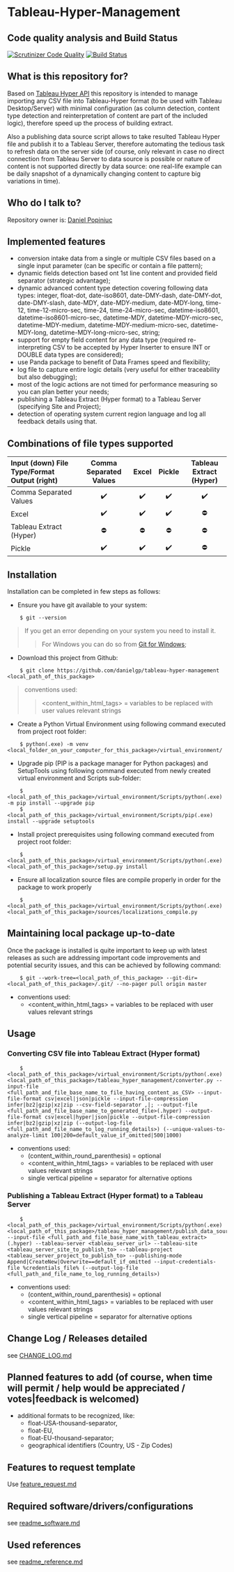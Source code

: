 # Tableau-Hyper-Management

## Code quality analysis and Build Status
[![Scrutinizer Code Quality](https://scrutinizer-ci.com/g/danielgp/tableau-hyper-management/badges/quality-score.png?b=master)](https://scrutinizer-ci.com/g/danielgp/tableau-hyper-management/?branch=master)
[![Build Status](https://scrutinizer-ci.com/g/danielgp/tableau-hyper-management/badges/build.png?b=master)](https://scrutinizer-ci.com/g/danielgp/tableau-hyper-management/build-status/master)

## What is this repository for?

Based on [Tableau Hyper API](https://help.tableau.com/current/api/hyper_api/en-us/) this repository is intended to manage importing any CSV file into Tableau-Hyper format (to be used with Tableau Desktop/Server) with minimal configuration (as column detection, content type detection and reinterpretation of content are part of the included logic), therefore speed up the process of building extract.

Also a publishing data source script allows to take resulted Tableau Hyper file and publish it to a Tableau Server, therefore automating the tedious task to refresh data on the server side (of course, only relevant in case no direct connection from Tableau Server to data source is possible or nature of content is not supported directly by data source: one real-life example can be daily snapshot of a dynamically changing content to capture big variations in time).

## Who do I talk to?

Repository owner is: [Daniel Popiniuc](mailto:danielpopiniuc@gmail.com)

## Implemented features

- conversion intake data from a single or multiple CSV files based on a single input parameter (can be specific or contain a file pattern);
- dynamic fields detection based ont 1st line content and provided field separator (strategic advantage);
- dynamic advanced content type detection covering following data types: integer, float-dot, date-iso8601, date-DMY-dash, date-DMY-dot, date-DMY-slash, date-MDY, date-MDY-medium, date-MDY-long, time-12, time-12-micro-sec, time-24, time-24-micro-sec, datetime-iso8601, datetime-iso8601-micro-sec, datetime-MDY, datetime-MDY-micro-sec, datetime-MDY-medium, datetime-MDY-medium-micro-sec, datetime-MDY-long, datetime-MDY-long-micro-sec, string;
- support for empty field content for any data type (required re-interpreting CSV to be accepted by Hyper Inserter to ensure INT or DOUBLE data types are considered);
- use Panda package to benefit of Data Frames speed and flexibility;
- log file to capture entire logic details (very useful for either traceability but also debugging);
- most of the logic actions are not timed for performance measuring so you can plan better your needs;
- publishing a Tableau Extract (Hyper format) to a Tableau Server (specifying Site and Project);
- detection of operating system current region language and log all feedback details using that.

## Combinations of file types supported

| Input (down) File Type/Format Output (right) | Comma Separated Values | Excel              | Pickle             | Tableau Extract (Hyper) |
|:---------------------------------------------|:----------------------:|:------------------:|:------------------:|:-----------------------:|
| Comma Separated Values                       | :heavy_check_mark:     | :heavy_check_mark: | :heavy_check_mark: | :heavy_check_mark:      |
| Excel                                        | :heavy_check_mark:     | :heavy_check_mark: | :heavy_check_mark: | :no_entry:              |
| Tableau Extract (Hyper)                      | :no_entry:             | :no_entry:         | :no_entry:         | :no_entry:              |
| Pickle                                       | :heavy_check_mark:     | :heavy_check_mark: | :heavy_check_mark: | :no_entry:              |

## Installation

Installation can be completed in few steps as follows:
* Ensure you have git available to your system:
```
    $ git --version
```
> If you get an error depending on your system you need to install it.
>> For Windows you can do so from [Git for Windows](https://github.com/git-for-windows/git/releases/);
* Download this project from Github:
```
    $ git clone https://github.com/danielgp/tableau-hyper-management <local_path_of_this_package>
```
> conventions used:
>> <content_within_html_tags> = variables to be replaced with user values relevant strings
* Create a Python Virtual Environment using following command executed from project root folder:
```
    $ python(.exe) -m venv <local_folder_on_your_computer_for_this_package>/virtual_environment/
```
* Upgrade pip (PIP is a package manager for Python packages) and SetupTools using following command executed from newly created virtual environment and Scripts sub-folder:
```
    $ <local_path_of_this_package>/virtual_environment/Scripts/python(.exe) -m pip install --upgrade pip
    $ <local_path_of_this_package>/virtual_environment/Scripts/pip(.exe) install --upgrade setuptools
```
* Install project prerequisites using following command executed from project root folder:
```
    $ <local_path_of_this_package>/virtual_environment/Scripts/python(.exe) <local_path_of_this_package>/setup.py install
```
* Ensure all localization source files are compile properly in order for the package to work properly
```
    $ <local_path_of_this_package>/virtual_environment/Scripts/python(.exe) <local_path_of_this_package>/sources/localizations_compile.py
```

## Maintaining local package up-to-date

Once the package is installed is quite important to keep up with latest releases as such are addressing important code improvements and potential security issues, and this can be achieved by following command:
```
    $ git --work-tree=<local_path_of_this_package> --git-dir=<local_path_of_this_package>/.git/ --no-pager pull origin master
```
- conventions used:
    - <content_within_html_tags> = variables to be replaced with user values relevant strings


## Usage


### Converting CSV file into Tableau Extract (Hyper format)
```
    $ <local_path_of_this_package>/virtual_environment/Scripts/python(.exe) <local_path_of_this_package>/tableau_hyper_management/converter.py --input-file <full_path_and_file_base_name_to_file_having_content_as_CSV> --input-file-format csv|excel|json|pickle --input-file-compression infer|bz2|gzip|xz|zip --csv-field-separator ,|; --output-file <full_path_and_file_base_name_to_generated_file>(.hyper) --output-file-format csv|excel|hyper|json|pickle --output-file-compression infer|bz2|gzip|xz|zip (--output-log-file <full_path_and_file_name_to_log_running_details>) (--unique-values-to-analyze-limit 100|200=default_value_if_omitted|500|1000)
```
- conventions used:
    - (content_within_round_parenthesis) = optional
    - <content_within_html_tags> = variables to be replaced with user values relevant strings
    - single vertical pipeline = separator for alternative options 


### Publishing a Tableau Extract (Hyper format) to a Tableau Server
```
    $ <local_path_of_this_package>/virtual_environment/Scripts/python(.exe) <local_path_of_this_package>/tableau_hyper_management/publish_data_source.py --input-file <full_path_and_file_base_name_with_tableau_extract>(.hyper) --tableau-server <tableau_server_url> --tableau-site <tableau_server_site_to_publish_to> --tableau-project <tableau_server_project_to_publish_to> --publishing-mode Append|CreateNew|Overwrite==default_if_omitted --input-credentials-file %credentials_file% (--output-log-file <full_path_and_file_name_to_log_running_details>)
```
- conventions used:
    - (content_within_round_parenthesis) = optional
    - <content_within_html_tags> = variables to be replaced with user values relevant strings
    - single vertical pipeline = separator for alternative options

## Change Log / Releases detailed

see [CHANGE_LOG.md](CHANGE_LOG.md)

## Planned features to add (of course, when time will permit / help would be appreciated / votes|feedback is welcomed)

- additional formats to be recognized, like:
    - float-USA-thousand-separator,
    - float-EU,
    - float-EU-thousand-separator;
    - geographical identifiers (Country, US - Zip Codes)

## Features to request template

Use [feature_request.md](.github/ISSUE_TEMPLATE/feature_request.md)


## Required software/drivers/configurations

see [readme_software.md](readme_software.md)


## Used references

see [readme_reference.md](readme_reference.md)
